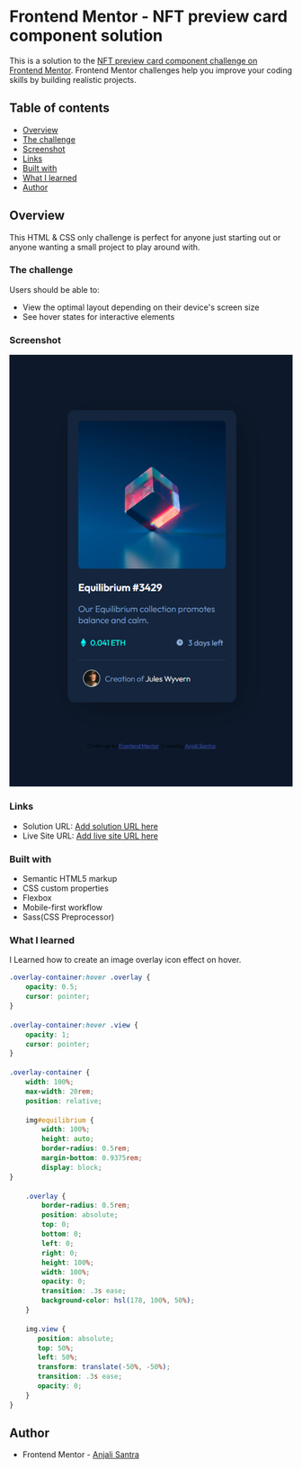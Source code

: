 # Frontend Mentor - NFT preview card component solution

This is a solution to the [NFT preview card component challenge on Frontend Mentor](https://www.frontendmentor.io/challenges/nft-preview-card-component-SbdUL_w0U). Frontend Mentor challenges help you improve your coding skills by building realistic projects.

## Table of contents

- [Overview](#overview)
- [The challenge](#the-challenge)
- [Screenshot](#screenshot)
- [Links](#links)
- [Built with](#built-with)
- [What I learned](#what-i-learned)
- [Author](#author)

## Overview

This HTML & CSS only challenge is perfect for anyone just starting out or anyone wanting a small project to play around with.

### The challenge

Users should be able to:

- View the optimal layout depending on their device's screen size
- See hover states for interactive elements

### Screenshot

![My Screenshot](images/Screenshot.png)

### Links

- Solution URL: [Add solution URL here](https://your-solution-url.com)
- Live Site URL: [Add live site URL here](https://your-live-site-url.com)

### Built with

- Semantic HTML5 markup
- CSS custom properties
- Flexbox
- Mobile-first workflow
- Sass(CSS Preprocessor)


### What I learned

I Learned how to create an image overlay icon effect on hover.

```Scss
.overlay-container:hover .overlay {
    opacity: 0.5;
    cursor: pointer;
}
        
.overlay-container:hover .view {
    opacity: 1;
    cursor: pointer;
}
        
.overlay-container {
    width: 100%;
    max-width: 20rem;
    position: relative;
        
    img#equilibrium {
        width: 100%;
        height: auto;
        border-radius: 0.5rem;
        margin-bottom: 0.9375rem;
        display: block;
}
        
    .overlay {
        border-radius: 0.5rem;
        position: absolute;
        top: 0;
        bottom: 0;
        left: 0;
        right: 0;
        height: 100%;
        width: 100%;
        opacity: 0;
        transition: .3s ease;
        background-color: hsl(178, 100%, 50%);
    }
        
    img.view {
       position: absolute;
       top: 50%;
       left: 50%;
       transform: translate(-50%, -50%);
       transition: .3s ease;
       opacity: 0;
    }
}
```

## Author

- Frontend Mentor - [Anjali Santra](https://www.frontendmentor.io/profile/Anjali1-santra)

